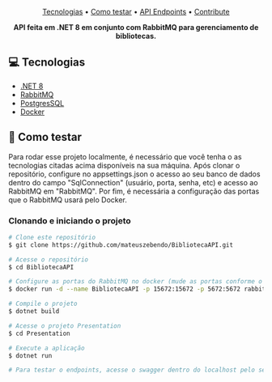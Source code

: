 <p align="center">
 <a href="#tech">Tecnologias</a> • 
 <a href="#started">Como testar</a> • 
  <a href="#routes">API Endpoints</a> •
 <a href="#contribute">Contribute</a>
</p>

<p align="center">
    <b>API feita em .NET 8 em conjunto com RabbitMQ para gerenciamento de bibliotecas.</b>
</p>

<h2 id="technologies">💻 Tecnologias</h2>

- [.NET 8](https://dotnet.microsoft.com/pt-br/download/dotnet/8.0)
- [RabbitMQ](https://www.rabbitmq.com/)
- [PostgresSQL](https://www.postgresql.org/download/)
- [Docker](https://www.docker.com/)

<h2 id="started">🚀 Como testar</h2>

Para rodar esse projeto localmente, é necessário que você tenha o as tecnologias citadas acima disponíveis na sua máquina. Após clonar o repositório, configure no appsettings.json o acesso ao seu banco de dados dentro do campo "SqlConnection" (usuário, porta, senha, etc) e acesso ao RabbitMQ em "RabbitMQ". Por fim, é necessária a configuração das portas que o RabbitMQ usará pelo Docker.

<h3>Clonando e iniciando o projeto</h3>

```bash
# Clone este repositório
$ git clone https://github.com/mateuszebendo/BibliotecaAPI.git

# Acesse o repositório
$ cd BibliotecaAPI

# Configure as portas do RabbitMQ no docker (mude as portas conforme o necessário)
$ docker run -d --name BibliotecaAPI -p 15672:15672 -p 5672:5672 rabbitmq:3-management

# Compile o projeto
$ dotnet build

# Acesse o projeto Presentation
$ cd Presentation

# Execute a aplicação
$ dotnet run

# Para testar o endpoints, acesse o swagger dentro do localhost pelo seu navegador ou use uma ferramente como o Postman ou o Insominia.
```

